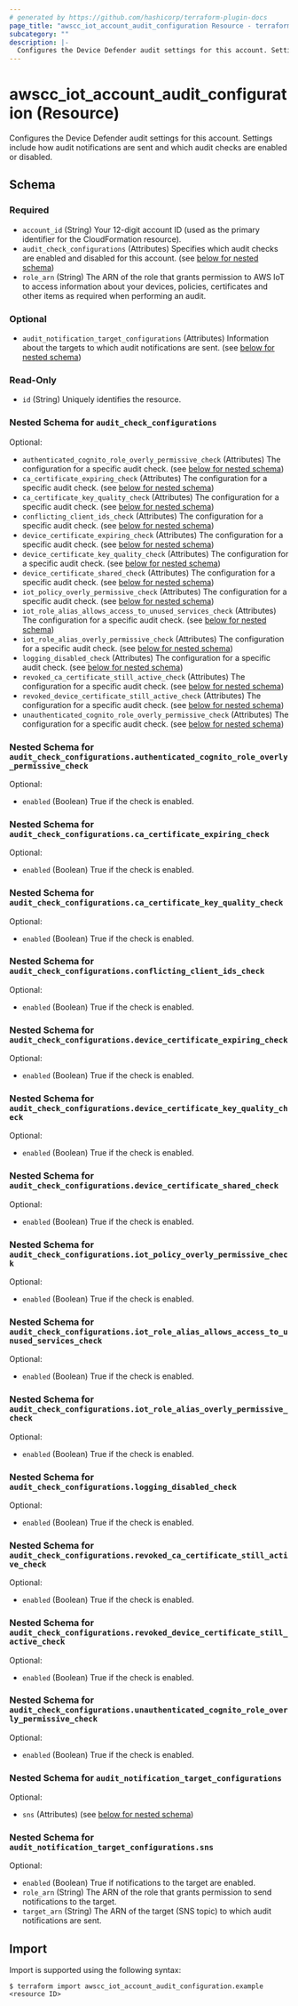 ```yaml
---
# generated by https://github.com/hashicorp/terraform-plugin-docs
page_title: "awscc_iot_account_audit_configuration Resource - terraform-provider-awscc"
subcategory: ""
description: |-
  Configures the Device Defender audit settings for this account. Settings include how audit notifications are sent and which audit checks are enabled or disabled.
---
```


# awscc_iot_account_audit_configuration (Resource)

Configures the Device Defender audit settings for this account. Settings include how audit notifications are sent and which audit checks are enabled or disabled.



<!-- schema generated by tfplugindocs -->
## Schema

### Required

- `account_id` (String) Your 12-digit account ID (used as the primary identifier for the CloudFormation resource).
- `audit_check_configurations` (Attributes) Specifies which audit checks are enabled and disabled for this account. (see [below for nested schema](#nestedatt--audit_check_configurations))
- `role_arn` (String) The ARN of the role that grants permission to AWS IoT to access information about your devices, policies, certificates and other items as required when performing an audit.

### Optional

- `audit_notification_target_configurations` (Attributes) Information about the targets to which audit notifications are sent. (see [below for nested schema](#nestedatt--audit_notification_target_configurations))

### Read-Only

- `id` (String) Uniquely identifies the resource.

<a id="nestedatt--audit_check_configurations"></a>
### Nested Schema for `audit_check_configurations`

Optional:

- `authenticated_cognito_role_overly_permissive_check` (Attributes) The configuration for a specific audit check. (see [below for nested schema](#nestedatt--audit_check_configurations--authenticated_cognito_role_overly_permissive_check))
- `ca_certificate_expiring_check` (Attributes) The configuration for a specific audit check. (see [below for nested schema](#nestedatt--audit_check_configurations--ca_certificate_expiring_check))
- `ca_certificate_key_quality_check` (Attributes) The configuration for a specific audit check. (see [below for nested schema](#nestedatt--audit_check_configurations--ca_certificate_key_quality_check))
- `conflicting_client_ids_check` (Attributes) The configuration for a specific audit check. (see [below for nested schema](#nestedatt--audit_check_configurations--conflicting_client_ids_check))
- `device_certificate_expiring_check` (Attributes) The configuration for a specific audit check. (see [below for nested schema](#nestedatt--audit_check_configurations--device_certificate_expiring_check))
- `device_certificate_key_quality_check` (Attributes) The configuration for a specific audit check. (see [below for nested schema](#nestedatt--audit_check_configurations--device_certificate_key_quality_check))
- `device_certificate_shared_check` (Attributes) The configuration for a specific audit check. (see [below for nested schema](#nestedatt--audit_check_configurations--device_certificate_shared_check))
- `iot_policy_overly_permissive_check` (Attributes) The configuration for a specific audit check. (see [below for nested schema](#nestedatt--audit_check_configurations--iot_policy_overly_permissive_check))
- `iot_role_alias_allows_access_to_unused_services_check` (Attributes) The configuration for a specific audit check. (see [below for nested schema](#nestedatt--audit_check_configurations--iot_role_alias_allows_access_to_unused_services_check))
- `iot_role_alias_overly_permissive_check` (Attributes) The configuration for a specific audit check. (see [below for nested schema](#nestedatt--audit_check_configurations--iot_role_alias_overly_permissive_check))
- `logging_disabled_check` (Attributes) The configuration for a specific audit check. (see [below for nested schema](#nestedatt--audit_check_configurations--logging_disabled_check))
- `revoked_ca_certificate_still_active_check` (Attributes) The configuration for a specific audit check. (see [below for nested schema](#nestedatt--audit_check_configurations--revoked_ca_certificate_still_active_check))
- `revoked_device_certificate_still_active_check` (Attributes) The configuration for a specific audit check. (see [below for nested schema](#nestedatt--audit_check_configurations--revoked_device_certificate_still_active_check))
- `unauthenticated_cognito_role_overly_permissive_check` (Attributes) The configuration for a specific audit check. (see [below for nested schema](#nestedatt--audit_check_configurations--unauthenticated_cognito_role_overly_permissive_check))

<a id="nestedatt--audit_check_configurations--authenticated_cognito_role_overly_permissive_check"></a>
### Nested Schema for `audit_check_configurations.authenticated_cognito_role_overly_permissive_check`

Optional:

- `enabled` (Boolean) True if the check is enabled.


<a id="nestedatt--audit_check_configurations--ca_certificate_expiring_check"></a>
### Nested Schema for `audit_check_configurations.ca_certificate_expiring_check`

Optional:

- `enabled` (Boolean) True if the check is enabled.


<a id="nestedatt--audit_check_configurations--ca_certificate_key_quality_check"></a>
### Nested Schema for `audit_check_configurations.ca_certificate_key_quality_check`

Optional:

- `enabled` (Boolean) True if the check is enabled.


<a id="nestedatt--audit_check_configurations--conflicting_client_ids_check"></a>
### Nested Schema for `audit_check_configurations.conflicting_client_ids_check`

Optional:

- `enabled` (Boolean) True if the check is enabled.


<a id="nestedatt--audit_check_configurations--device_certificate_expiring_check"></a>
### Nested Schema for `audit_check_configurations.device_certificate_expiring_check`

Optional:

- `enabled` (Boolean) True if the check is enabled.


<a id="nestedatt--audit_check_configurations--device_certificate_key_quality_check"></a>
### Nested Schema for `audit_check_configurations.device_certificate_key_quality_check`

Optional:

- `enabled` (Boolean) True if the check is enabled.


<a id="nestedatt--audit_check_configurations--device_certificate_shared_check"></a>
### Nested Schema for `audit_check_configurations.device_certificate_shared_check`

Optional:

- `enabled` (Boolean) True if the check is enabled.


<a id="nestedatt--audit_check_configurations--iot_policy_overly_permissive_check"></a>
### Nested Schema for `audit_check_configurations.iot_policy_overly_permissive_check`

Optional:

- `enabled` (Boolean) True if the check is enabled.


<a id="nestedatt--audit_check_configurations--iot_role_alias_allows_access_to_unused_services_check"></a>
### Nested Schema for `audit_check_configurations.iot_role_alias_allows_access_to_unused_services_check`

Optional:

- `enabled` (Boolean) True if the check is enabled.


<a id="nestedatt--audit_check_configurations--iot_role_alias_overly_permissive_check"></a>
### Nested Schema for `audit_check_configurations.iot_role_alias_overly_permissive_check`

Optional:

- `enabled` (Boolean) True if the check is enabled.


<a id="nestedatt--audit_check_configurations--logging_disabled_check"></a>
### Nested Schema for `audit_check_configurations.logging_disabled_check`

Optional:

- `enabled` (Boolean) True if the check is enabled.


<a id="nestedatt--audit_check_configurations--revoked_ca_certificate_still_active_check"></a>
### Nested Schema for `audit_check_configurations.revoked_ca_certificate_still_active_check`

Optional:

- `enabled` (Boolean) True if the check is enabled.


<a id="nestedatt--audit_check_configurations--revoked_device_certificate_still_active_check"></a>
### Nested Schema for `audit_check_configurations.revoked_device_certificate_still_active_check`

Optional:

- `enabled` (Boolean) True if the check is enabled.


<a id="nestedatt--audit_check_configurations--unauthenticated_cognito_role_overly_permissive_check"></a>
### Nested Schema for `audit_check_configurations.unauthenticated_cognito_role_overly_permissive_check`

Optional:

- `enabled` (Boolean) True if the check is enabled.



<a id="nestedatt--audit_notification_target_configurations"></a>
### Nested Schema for `audit_notification_target_configurations`

Optional:

- `sns` (Attributes) (see [below for nested schema](#nestedatt--audit_notification_target_configurations--sns))

<a id="nestedatt--audit_notification_target_configurations--sns"></a>
### Nested Schema for `audit_notification_target_configurations.sns`

Optional:

- `enabled` (Boolean) True if notifications to the target are enabled.
- `role_arn` (String) The ARN of the role that grants permission to send notifications to the target.
- `target_arn` (String) The ARN of the target (SNS topic) to which audit notifications are sent.

## Import

Import is supported using the following syntax:

```shell
$ terraform import awscc_iot_account_audit_configuration.example <resource ID>
```
